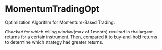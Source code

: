 # MomentumTradingOpt
Optimization Algorithm for Momentum-Based Trading.

Checked for which rolling window(max of 1 month) resulted in the largest returns for a certain instrument. Then, compared it to buy-and-hold returns to determine which strategy had greater returns. 

